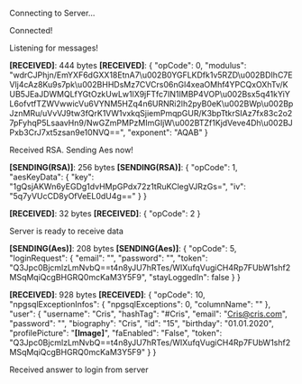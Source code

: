 Connecting to Server...

Connected!

Listening for messages!

**[RECEIVED]**: 444 bytes
**[RECEIVED]**: {
  "opCode": 0,
  "modulus": "wdrCJPhjn/EmYXF6dGXX18EtnA7\u002B0YGFLKDfk1v5RZD\u002BDIhC7EVlj4cAz8Ku9s7pk\u002BHHDsMz7CVCrs06nGl4xeaOMhf4YPCQxOXhTv/KUB5JEaJDWMQLfYGtOzkUwLw1lX9jFTfc7IN1IMBP4VOP\u002Bsx5q41kYiYL6ofvtfTZWVwwicVu6VYNM5HZq4n6URNRi2lh2pyB0eK\u002BWp\u002BpJznMRu/uVvVJ9tw3fQrK1VW1vxkqSjiemPmqpGUR/K3bpTtkrSIAz7fx83c2o27pFyhqP5LsaavHn9/NwGZmPMPzMImGIjW\u002BTZf1KjdVeve4Dh\u002BJPxb3CrJ7xt5zsan9e10NVQ==",
  "exponent": "AQAB"
}

Received RSA. Sending Aes now!

**[SENDING(RSA)]**: 256 bytes
**[SENDING(RSA)]**: {
  "opCode": 1,
  "aesKeyData": {
    "key": "1gQsjAKWn6yEGDg1dvHMpGPdx72z1tRuKClegVJRzGs=",
    "iv": "5q7yVUcCD8yOfVeEL0dU4g=="
  }
}

**[RECEIVED]**: 32 bytes
**[RECEIVED]**: {
  "opCode": 2
}

Server is ready to receive data

**[SENDING(Aes)]**: 208 bytes
**[SENDING(Aes)]**: {
  "opCode": 5,
  "loginRequest": {
    "email": "",
    "password": "",
    "token": "Q3Jpc0BjcmlzLmNvbQ==t4n8yJU7hRTes/WIXufqVugiCH4Rp7FUbW1shf2MSqMqiQcgBHGRQ0mcKaM3Y5F9",
    "stayLoggedIn": false
  }
}

**[RECEIVED]**: 928 bytes
**[RECEIVED]**: {
  "opCode": 10,
  "npgsqlExceptionInfos": {
    "npgsqlExceptions": 0,
    "columnName": ""
  },
  "user": {
    "username": "Cris",
    "hashTag": "#Cris",
    "email": "Cris@cris.com",
    "password": "",
    "biography": "Cris",
    "id": "15",
    "birthday": "01.01.2020",
    "profilePicture": "**[Image]**",
    "faEnabled": "False",
    "token": "Q3Jpc0BjcmlzLmNvbQ==t4n8yJU7hRTes/WIXufqVugiCH4Rp7FUbW1shf2MSqMqiQcgBHGRQ0mcKaM3Y5F9"
  }
}

Received answer to login from server

